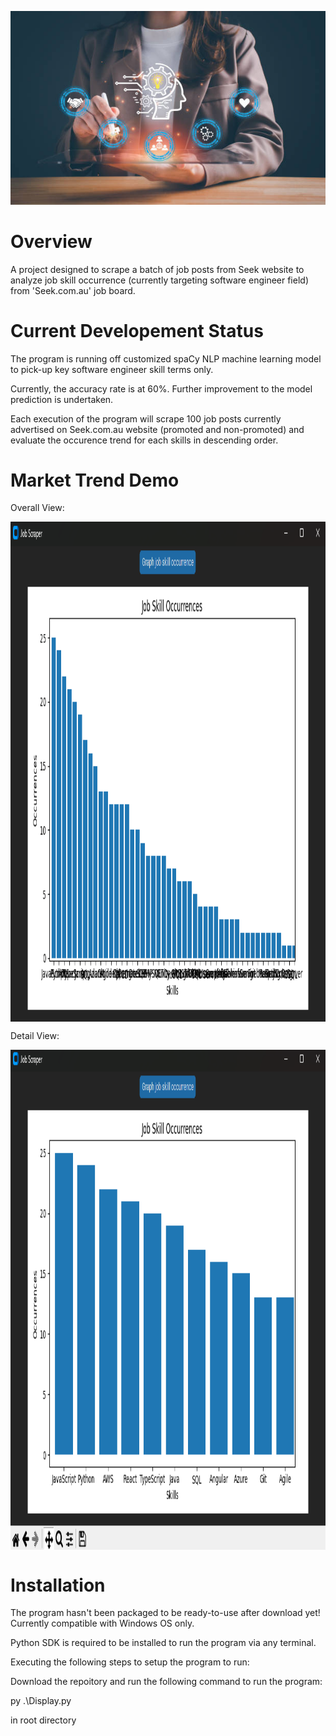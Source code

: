 <p align="center">
<img src="VisualDemo/Context.jpg" alt="My application banner">

</p>

# Overview
A project designed to scrape a batch of job posts from Seek website to analyze job skill occurrence (currently targeting software engineer field) from 'Seek.com.au' job board.

# Current Developement Status
The program is running off customized spaCy NLP machine learning model to pick-up key software engineer skill terms only.

Currently, the accuracy rate is at 60%. Further improvement to the model prediction is undertaken.

Each execution of the program will scrape 100 job posts currently advertised on Seek.com.au website (promoted and non-promoted) and evaluate the occurence trend for each skills in descending order.

# Market Trend Demo

Overall View:

<img align="center" src="VisualDemo/OverallView.png" height="800">

Detail View:

<img align="center" src="VisualDemo/DetailView.png" height="800">

# Installation
The program hasn't been packaged to be ready-to-use after download yet! Currently compatible with Windows OS only. 

Python SDK is required to be installed to run the program via any terminal.


Executing the following steps to setup the program to run:

Download the repoitory and run the following command to run the program:

py .\Display.py 

in root directory
